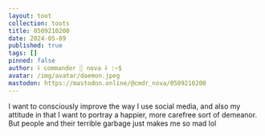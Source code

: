 ```yaml
---
layout: toot
collection: toots
title: 0509210200
date: 2024-05-09
published: true
tags: []
pinned: false
author: ⸸ commander ░ nova ⸸ :~$
avatar: /img/avatar/daemon.jpeg
mastodon: https://mastodon.online/@cmdr_nova/0509210200
---
```


I want to consciously improve the way I use social media, and also my attitude in that I want to portray a happier, more carefree sort of demeanor. But people and their terrible garbage just makes me so mad lol
